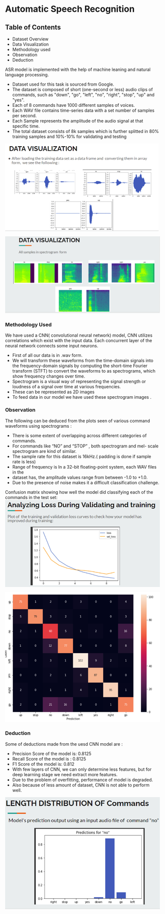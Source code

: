 # Automatic Speech Recognition

## Table of Contents
- Dataset Overview
- Data Visualization
- Methodology used
- Observation
- Deduction

ASR model is implemented with the help of machine leaning and natural language processing.
- Dataset used for this task is sourced from Google.
- The dataset is composed of  short (one-second or less) audio clips of commands, such as "down", "go", "left", "no", "right", "stop", "up" and "yes".
- Each of 8 commands have 1000 different samples of voices.
- Each  WAV file contains time-series data with a set number of samples per second.
- Each Sample represents the amplitude of the audio signal at that specific time.
- The total  dataset consists of 8k samples which is  further splitted  in 80% training samples and 10%-10% for validating and testing
<img src="https://github.com/macck7/Automatic-Speech-recognition-ASR-/blob/main/pictures/waveform.png" width="500"> 

![image](https://github.com/macck7/Automatic-Speech-recognition-ASR-/blob/main/pictures/data%20visualisation.png)

### Methodology Used

We have used a CNN( convolutional neural network) model,  CNN utilizes correlations which exist with the input data. Each concurrent layer of the neural network connects some input neurons.<br />
- First of all  our  data is  in .wav form.<br />
- We will transform these  waveforms from the time-domain signals into the frequency-domain signals by computing the short-time Fourier transform (STFT) to convert the waveforms to as spectrograms, which show frequency changes over time.<br />
- Spectrogram is a visual way of representing the signal strength or loudness of a signal over time at various frequencies.
- These can be represented as 2D images<br />
- To feed data in our model we have used these spectrogram images .<br />

### Observation

The following can be deduced from the plots seen  of various command waveforms  using spectrograms :
- There is some extent of  overlapping  across different  categories of commands.<br />
- For commands like “NO” and “STOP” , both spectrogram and mel- scale spectrogram are kind of similar.<br />
- The sample rate for this dataset is 16kHz.( padding is done if sample rate is less)<br />
- Range of frequency  is In a  32-bit floating-point system, each WAV files in the <br />
- dataset has,  the amplitude values range from between   -1.0     to    +1.0.<br />
- Due to the presence of noise  makes it a difficult classification challenge.<br />

Confusion matrix showing how well the model did classifying each of the commands in the test set:
![image](https://github.com/macck7/Automatic-Speech-recognition-ASR-/blob/main/pictures/loss%20plot.png)


![image](https://github.com/macck7/Automatic-Speech-recognition-ASR-/blob/main/pictures/confusion%20matrix.png)

### Deduction

Some of deductions made from the uesd CNN model are :<br />

- Precision Score  of the model is:  0.8125<br />
- Recall Score of the model is :  0.8125<br />
- F1 Score of the model is: 0.812<br />
- With few layers of CNN, we can only determine  less features, but for deep learning stage we need extract more features.<br />
- Due to the problem of overfitting, performance of model is degraded.<br />
- Also  because of less amount  of dataset, CNN is not able to perform well.<br />

![image](https://github.com/macck7/Automatic-Speech-recognition-ASR-/blob/main/pictures/distribution.png)

